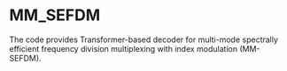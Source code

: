 # MM_SEFDM
The code provides Transformer-based decoder for multi-mode spectrally efficient frequency division multiplexing with index modulation (MM- SEFDM).
